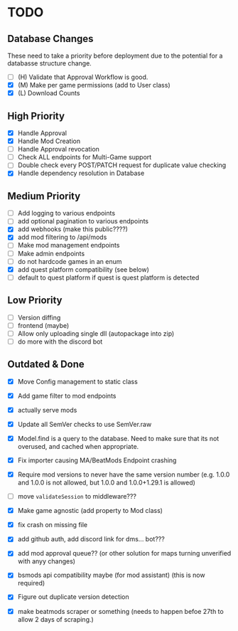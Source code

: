 # TODO
## Database Changes
These need to take a priority before deployment due to the potential for a databasse structure change.  
- [ ] (H) Validate that Approval Workflow is good.
- [x] (M) Make per game permissions (add to User class)
- [x] (L) Download Counts

## High Priority
- [x] Handle Approval
- [x] Handle Mod Creation
- [ ] Handle Approval revocation
- [ ] Check ALL endpoints for Multi-Game support
- [ ] Double check every POST/PATCH request for duplicate value checking
- [x] Handle dependency resolution in Database 

## Medium Priority
- [ ] Add logging to various endpoints
- [ ] add optional pagination to various endpoints
- [x] add webhooks (make this public????)
- [x] add mod filtering to /api/mods
- [ ] Make mod management endpoints
- [ ] Make admin endpoints
- [ ] do not hardcode games in an enum
- [x] add quest platform compatibility (see below)
- [ ] default to quest platform if quest is quest platform is detected

## Low Priority
- [ ] Version diffing
- [ ] frontend (maybe)
- [ ] Allow only uploading single dll (autopackage into zip)
- [ ] do more with the discord bot

## Outdated & Done
- [x] Move Config management to static class 
- [x] Add game filter to mod endpoints
- [x] actually serve mods
- [x] Update all SemVer checks to use SemVer.raw
- [x] Model.find is a query to the database. Need to make sure that its not overused, and cached when appropriate.
- [x] Fix importer causing MA/BeatMods Endpoint crashing
- [x] Require mod versions to never have the same version number (e.g. 1.0.0 and 1.0.0 is not allowed, but 1.0.0 and 1.0.0+1.29.1 is allowed)
- [ ] move `validateSession` to middleware???
- [x] Make game agnostic (add property to Mod class)
- [x] fix crash on missing file 

- [x] add github auth, add discord link for dms... bot???
- [x] add mod approval queue?? (or other solution for maps turning unverified with anyy changes)
- [x] bsmods api compatibility maybe (for mod assistant) (this is now required)
- [x] Figure out duplicate version detection
- [x] make beatmods scraper or something (needs to happen befoe 27th to allow 2 days of scraping.)
